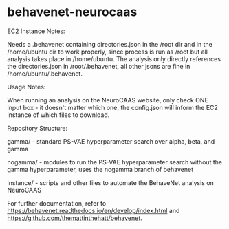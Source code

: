 # behavenet-neurocaas

EC2 Instance Notes:

Needs a .behavenet containing directories.json in the /root dir and in the /home/ubuntu dir to work properly, since process is run as /root but all analysis takes place in /home/ubuntu. The analysis only directly references the directories.json in /root/.behavenet, all other jsons are fine in /home/ubuntu/.behavenet.

Usage Notes:

When running an analysis on the NeuroCAAS website, only check ONE input box - it doesn't matter which one, the config.json will inform the EC2 instance of which files to download.

Repository Structure:

gamma/ - standard PS-VAE hyperparameter search over alpha, beta, and gamma

nogamma/ - modules to run the PS-VAE hyperparameter search without the gamma hyperparameter, uses the nogamma branch of behavenet

instance/ - scripts and other files to automate the BehaveNet analysis on NeuroCAAS


For further documentation, refer to https://behavenet.readthedocs.io/en/develop/index.html and https://github.com/themattinthehatt/behavenet.
